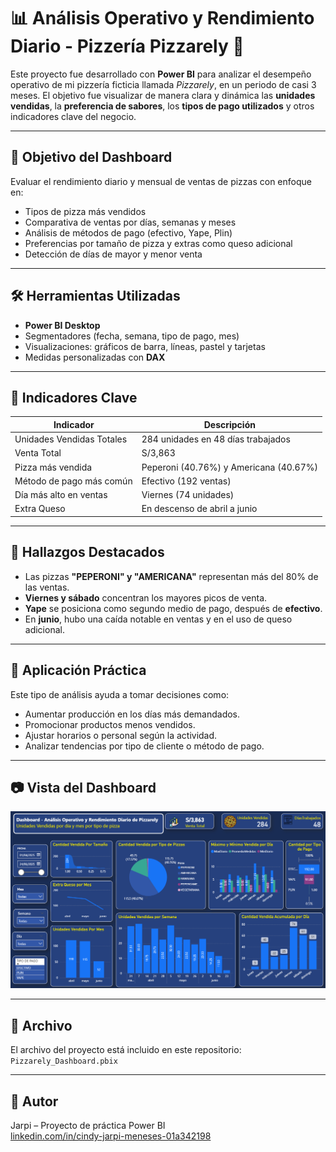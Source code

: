 # 📊 Análisis Operativo y Rendimiento Diario - Pizzería Pizzarely 🍕

Este proyecto fue desarrollado con **Power BI** para analizar el desempeño operativo de mi pizzería ficticia llamada *Pizzarely*, en un periodo de casi 3 meses. El objetivo fue visualizar de manera clara y dinámica las **unidades vendidas**, la **preferencia de sabores**, los **tipos de pago utilizados** y otros indicadores clave del negocio.

---

## 🎯 Objetivo del Dashboard

Evaluar el rendimiento diario y mensual de ventas de pizzas con enfoque en:

- Tipos de pizza más vendidos
- Comparativa de ventas por días, semanas y meses
- Análisis de métodos de pago (efectivo, Yape, Plin)
- Preferencias por tamaño de pizza y extras como queso adicional
- Detección de días de mayor y menor venta

---

## 🛠️ Herramientas Utilizadas

- **Power BI Desktop**
- Segmentadores (fecha, semana, tipo de pago, mes)
- Visualizaciones: gráficos de barra, líneas, pastel y tarjetas
- Medidas personalizadas con **DAX**

---

## 📌 Indicadores Clave

| Indicador                        | Descripción                                      |
|----------------------------------|--------------------------------------------------|
| Unidades Vendidas Totales        | 284 unidades en 48 días trabajados               |
| Venta Total                      | S/3,863                                          |
| Pizza más vendida                | Peperoni (40.76%) y Americana (40.67%)           |
| Método de pago más común         | Efectivo (192 ventas)                            |
| Día más alto en ventas           | Viernes (74 unidades)                            |
| Extra Queso                      | En descenso de abril a junio                     |

---

## 🧠 Hallazgos Destacados

- Las pizzas **"PEPERONI" y "AMERICANA"** representan más del 80% de las ventas.
- **Viernes y sábado** concentran los mayores picos de venta.
- **Yape** se posiciona como segundo medio de pago, después de **efectivo**.
- En **junio**, hubo una caída notable en ventas y en el uso de queso adicional.

---

## 💼 Aplicación Práctica

Este tipo de análisis ayuda a tomar decisiones como:
- Aumentar producción en los días más demandados.
- Promocionar productos menos vendidos.
- Ajustar horarios o personal según la actividad.
- Analizar tendencias por tipo de cliente o método de pago.

---

## 📷 Vista del Dashboard

![Dashboard Power BI Pizzarely](images/Dashboard1.png)

---

## 📁 Archivo

El archivo del proyecto está incluido en este repositorio:  
`Pizzarely_Dashboard.pbix`

---

## 🔗 Autor

Jarpi – Proyecto de práctica Power BI  
[linkedin.com/in/cindy-jarpi-meneses-01a342198](https://www.linkedin.com/in/cindy-jarpi-meneses-01a342198/)

